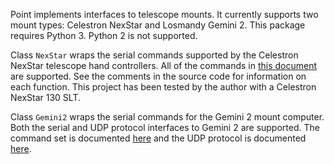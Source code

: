 Point implements interfaces to telescope mounts. It currently supports two mount types: Celestron NexStar and Losmandy Gemini 2. This package requires Python 3. Python 2 is not supported.

Class `NexStar` wraps the serial commands supported by the Celestron NexStar telescope hand controllers. All of the commands in [this document](http://www.nexstarsite.com/download/manuals/NexStarCommunicationProtocolV1.2.zip) are supported. See the comments in the source code for information on each function. This project has been tested by the author with a Celestron NexStar 130 SLT.

Class `Gemini2` wraps the serial commands for the Gemini 2 mount computer. Both the serial and UDP protocol interfaces to Gemini 2 are supported. The command set is documented [here](http://www.gemini-2.com/web/L5V2_1serial.html) and the UDP protocol is documented [here](http://gemini-2.com/Gemini2_drivers/UPD_Protocol/Gemini_UDP_Protocol_Specification_1.2.pdf).